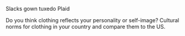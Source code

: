 Slacks 
gown
tuxedo
Plaid


Do you think clothing reflects your personality or self-image?
Cultural norms for clothing in your country and compare them to the US.